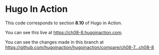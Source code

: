 Hugo In Action
===============

This code corresponds to section **8.10** of Hugo in Action.

You can see this live at https://ch08-8.hugoinaction.com.

You can see the changes made in this branch at https://github.com/hugoinaction/hugoinaction/compare/ch08-7...ch08-8

